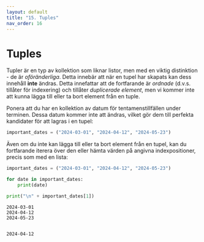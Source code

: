 ```yaml
---
layout: default
title: "15. Tuples"
nav_order: 16
---
```


# Tuples
Tupler är en typ av kollektion som liknar listor, men med en viktig distinktion - de är _oföränderliga_. Detta innebär att när en tupel har skapats kan dess innehåll **inte** ändras. Detta innefattar att de fortfarande är _ordnade_ (d.v.s. tillåter för indexering) och tillåter _duplicerade element_, men vi kommer inte att kunna lägga till eller ta bort element från en tuple.

Ponera att du har en kollektion av datum för tentamenstillfällen under terminen. Dessa datum kommer inte att ändras, vilket gör dem till perfekta kandidater för att lagras i en tupel:
```python
important_dates = ("2024-03-01", "2024-04-12", "2024-05-23")
```

Även om du inte kan lägga till eller ta bort element från en tupel, kan du fortfarande iterera över den eller hämta värden på angivna indexpositioner, precis som med en lista:
```python
important_dates = ("2024-03-01", "2024-04-12", "2024-05-23")

for date in important_dates:
    print(date)

print("\n" + important_dates[1])
```
<div class="code-example" markdown="1">
<pre><code>2024-03-01
2024-04-12
2024-05-23

2024-04-12</code></pre>
</div>